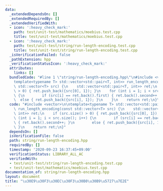 ```yaml
---
data:
  _extendedDependsOn: []
  _extendedRequiredBy: []
  _extendedVerifiedWith:
  - icon: ':heavy_check_mark:'
    path: test/unit-test/mathematics/moebius.test.cpp
    title: test/unit-test/mathematics/moebius.test.cpp
  - icon: ':heavy_check_mark:'
    path: test/unit-test/string/run-length-encoding.test.cpp
    title: test/unit-test/string/run-length-encoding.test.cpp
  _isVerificationFailed: false
  _pathExtension: hpp
  _verificationStatusIcon: ':heavy_check_mark:'
  attributes:
    links: []
  bundledCode: "#line 1 \"string/run-length-encoding.hpp\"\n#include <vector>\n\n\
    template<typename T> std::vector<std::pair<T, int>> run_length_encoding(const\
    \ std::vector<T> src) {\n    std::vector<std::pair<T, int>> ret;\n    if (src.size()\
    \ > 0) { ret.push_back({src[0], 1}); }\n    for (int i = 1; i < src.size(); i++)\
    \ {\n        if (src[i] == ret.back().first) { ret.back().second++; }\n      \
    \  else { ret.push_back({src[i], 1}); }\n    }\n    return ret;\n}\n"
  code: "#include <vector>\n\ntemplate<typename T> std::vector<std::pair<T, int>>\
    \ run_length_encoding(const std::vector<T> src) {\n    std::vector<std::pair<T,\
    \ int>> ret;\n    if (src.size() > 0) { ret.push_back({src[0], 1}); }\n    for\
    \ (int i = 1; i < src.size(); i++) {\n        if (src[i] == ret.back().first)\
    \ { ret.back().second++; }\n        else { ret.push_back({src[i], 1}); }\n   \
    \ }\n    return ret;\n}"
  dependsOn: []
  isVerificationFile: false
  path: string/run-length-encoding.hpp
  requiredBy: []
  timestamp: '2020-09-23 16:37:45+09:00'
  verificationStatus: LIBRARY_ALL_AC
  verifiedWith:
  - test/unit-test/string/run-length-encoding.test.cpp
  - test/unit-test/mathematics/moebius.test.cpp
documentation_of: string/run-length-encoding.hpp
layout: document
title: "\u30E9\u30F3\u30EC\u30F3\u30B0\u30B9\u5727\u7E2E"
---
```


